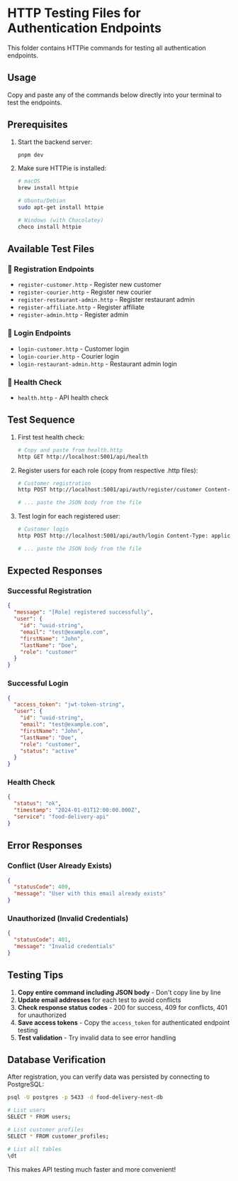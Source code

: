 # HTTP Testing Files for Authentication Endpoints

This folder contains HTTPie commands for testing all authentication endpoints.

## Usage

Copy and paste any of the commands below directly into your terminal to test the endpoints.

## Prerequisites

1. Start the backend server:
   ```bash
   pnpm dev
   ```

2. Make sure HTTPie is installed:
   ```bash
   # macOS
   brew install httpie
   
   # Ubuntu/Debian
   sudo apt-get install httpie
   
   # Windows (with Chocolatey)
   choco install httpie
   ```

## Available Test Files

### 🔐 Registration Endpoints
- `register-customer.http` - Register new customer
- `register-courier.http` - Register new courier
- `register-restaurant-admin.http` - Register restaurant admin
- `register-affiliate.http` - Register affiliate
- `register-admin.http` - Register admin

### 🔑 Login Endpoints
- `login-customer.http` - Customer login
- `login-courier.http` - Courier login
- `login-restaurant-admin.http` - Restaurant admin login

### 🏥 Health Check
- `health.http` - API health check

## Test Sequence

1. First test health check:
   ```bash
   # Copy and paste from health.http
   http GET http://localhost:5001/api/health
   ```

2. Register users for each role (copy from respective .http files):
   ```bash
   # Customer registration
   http POST http://localhost:5001/api/auth/register/customer Content-Type: application/json
   
   # ... paste the JSON body from the file
   ```

3. Test login for each registered user:
   ```bash
   # Customer login
   http POST http://localhost:5001/api/auth/login Content-Type: application/json
   
   # ... paste the JSON body from the file
   ```

## Expected Responses

### Successful Registration
```json
{
  "message": "[Role] registered successfully",
  "user": {
    "id": "uuid-string",
    "email": "test@example.com",
    "firstName": "John",
    "lastName": "Doe",
    "role": "customer"
  }
}
```

### Successful Login
```json
{
  "access_token": "jwt-token-string",
  "user": {
    "id": "uuid-string",
    "email": "test@example.com",
    "firstName": "John",
    "lastName": "Doe",
    "role": "customer",
    "status": "active"
  }
}
```

### Health Check
```json
{
  "status": "ok",
  "timestamp": "2024-01-01T12:00:00.000Z",
  "service": "food-delivery-api"
}
```

## Error Responses

### Conflict (User Already Exists)
```json
{
  "statusCode": 409,
  "message": "User with this email already exists"
}
```

### Unauthorized (Invalid Credentials)
```json
{
  "statusCode": 401,
  "message": "Invalid credentials"
}
```

## Testing Tips

1. **Copy entire command including JSON body** - Don't copy line by line
2. **Update email addresses** for each test to avoid conflicts
3. **Check response status codes** - 200 for success, 409 for conflicts, 401 for unauthorized
4. **Save access tokens** - Copy the `access_token` for authenticated endpoint testing
5. **Test validation** - Try invalid data to see error handling

## Database Verification

After registration, you can verify data was persisted by connecting to PostgreSQL:

```bash
psql -U postgres -p 5433 -d food-delivery-nest-db

# List users
SELECT * FROM users;

# List customer profiles
SELECT * FROM customer_profiles;

# List all tables
\dt
```

This makes API testing much faster and more convenient!